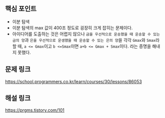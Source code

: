 ## 핵심 포인트

- 이분 탐색
- 이분 탐색의 max 값이 400조 정도로 굉장히 크게 잡히는 문제이다.
- 아이디어를 도출하는 것은 어렵지 않으나 `금을 우선적으로 운송했을 때 운송할 수 있는 금의 양`과 `은을 우선적으로 운생했을 때 운송할 수 있는 은의 양`을 각각 `Gmax`와 `Smax`라 할 때, `a <= Gmax`이고 `b <=Smax`이면 `a+b <= Gmax + Smax`이다. 라는 증명을 해내지 못했다.

## 문제 링크

https://school.programmers.co.kr/learn/courses/30/lessons/86053

## 해설 링크

https://prgms.tistory.com/101
